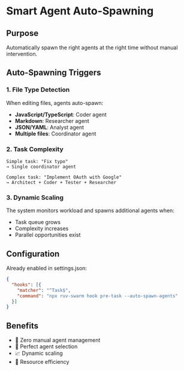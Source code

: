 # Smart Agent Auto-Spawning

## Purpose
Automatically spawn the right agents at the right time without manual intervention.

## Auto-Spawning Triggers

### 1. File Type Detection
When editing files, agents auto-spawn:
- **JavaScript/TypeScript**: Coder agent
- **Markdown**: Researcher agent
- **JSON/YAML**: Analyst agent
- **Multiple files**: Coordinator agent

### 2. Task Complexity
```
Simple task: "Fix typo"
→ Single coordinator agent

Complex task: "Implement OAuth with Google"
→ Architect + Coder + Tester + Researcher
```

### 3. Dynamic Scaling
The system monitors workload and spawns additional agents when:
- Task queue grows
- Complexity increases
- Parallel opportunities exist

## Configuration
Already enabled in settings.json:
```json
{
  "hooks": [{
    "matcher": "^Task$",
    "command": "npx ruv-swarm hook pre-task --auto-spawn-agents"
  }]
}
```

## Benefits
- 🤖 Zero manual agent management
- 🎯 Perfect agent selection
- 📈 Dynamic scaling
- 💾 Resource efficiency
